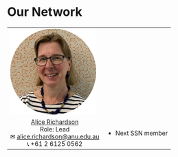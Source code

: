 # Our Network

<table border="0">
 <tr>
    <td><img src="assets/images/Alice.png" alt="Alice"
             width = "200" 
             height = "200"></td>
    <td><h2></h2></td>
 </tr>
 <tr>
    <td style="text-align: center; vertical-align: middle;"><div><a href="https://services.anu.edu.au/business-units/dean-higher-degree-research/statistical-support-network/associate-professor-alice">Alice Richardson</a></div><div>Role: Lead</div><div>&#9993 <a href="alice.richardson@anu.edu.au">alice.richardson@anu.edu.au</a></div><div>&#128222 +61 2 6125 0562</div></td>
    <td>
        <ul>
            <li>Next SSN member</li>
        </ul>
    </td>
 </tr>
</table>
